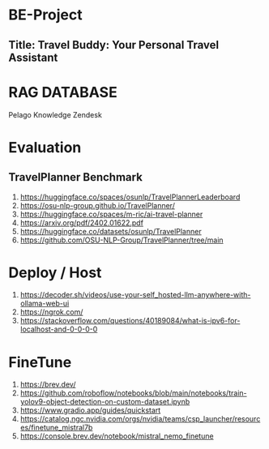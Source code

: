 # BE-Project
## Title: Travel Buddy: Your Personal Travel Assistant
# RAG DATABASE
Pelago Knowledge
Zendesk
# Evaluation 
## TravelPlanner Benchmark
1. https://huggingface.co/spaces/osunlp/TravelPlannerLeaderboard
2. https://osu-nlp-group.github.io/TravelPlanner/
3. https://huggingface.co/spaces/m-ric/ai-travel-planner
4. https://arxiv.org/pdf/2402.01622.pdf
5. https://huggingface.co/datasets/osunlp/TravelPlanner
6. https://github.com/OSU-NLP-Group/TravelPlanner/tree/main

# Deploy / Host
1. https://decoder.sh/videos/use-your-self_hosted-llm-anywhere-with-ollama-web-ui
2. https://ngrok.com/
3. https://stackoverflow.com/questions/40189084/what-is-ipv6-for-localhost-and-0-0-0-0

# FineTune
1. https://brev.dev/
2. https://github.com/roboflow/notebooks/blob/main/notebooks/train-yolov9-object-detection-on-custom-dataset.ipynb
3. https://www.gradio.app/guides/quickstart
4. https://catalog.ngc.nvidia.com/orgs/nvidia/teams/csp_launcher/resources/finetune_mistral7b
5. https://console.brev.dev/notebook/mistral_nemo_finetune
